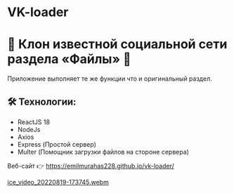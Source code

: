 # VK-loader

# 📁 Клон известной социальной сети раздела «Файлы» 📁 
Приложение выполняет те же функции что и оригинальный раздел.

## 🛠 Технологии:
- ReactJS 18
- NodeJs
- Axios
- Express (Простой сервер)
- Multer (Помощник загрузки файлов на стороне сервера)



Веб-сайт 👉 https://emilmurahas228.github.io/vk-loader/

[ice_video_20220819-173745.webm](https://user-images.githubusercontent.com/60827113/185643294-5007dd5b-c92f-4a06-9b93-535eef725760.webm)

